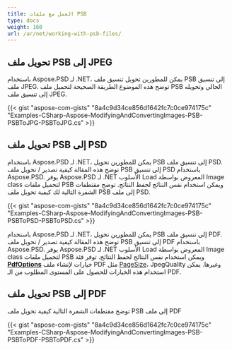 ```yaml
---
title: العمل مع ملفات PSB
type: docs
weight: 160
url: /ar/net/working-with-psb-files/
---
```


## **تحويل ملف PSB إلى JPEG**
باستخدام Aspose.PSD لـ .NET، يمكن للمطورين تحويل تنسيق ملف PSB إلى تنسيق ملف JPEG. توضح هذه الموضوع الطريقة الصحيحة لتحميل ملف PSB الحالي وتحويله إلى تنسيق ملف JPEG.


{{< gist "aspose-com-gists" "8a4c9d34ce856d1642fc7c0ce974175c" "Examples-CSharp-Aspose-ModifyingAndConvertingImages-PSB-PSBToJPG-PSBToJPG.cs" >}}

## **تحويل ملف PSB إلى PSD**
باستخدام Aspose.PSD لـ .NET، يمكن للمطورين تحويل PSB إلى تنسيق ملف PSD. توضح هذه المقالة كيفية تصدير / تحويل ملف PSB إلى تنسيق PSD باستخدام Aspose.PSD. يوفر Aspose.PSD لـ .NET الأسلوب Load المعروض بواسطة Image class لتحميل ملفات PSB ويمكن استخدام نفس النتائج لحفظ النتائج. توضح مقتطفات الشفرة التالية لك كيفية تحويل ملف PSB إلى ملف PSD.


{{< gist "aspose-com-gists" "8a4c9d34ce856d1642fc7c0ce974175c" "Examples-CSharp-Aspose-ModifyingAndConvertingImages-PSB-PSBToPSD-PSBToPSD.cs" >}}


باستخدام Aspose.PSD لـ .NET، يمكن للمطورين تحويل PSB إلى تنسيق ملف PDF. توضح هذه المقالة كيفية تصدير / تحويل ملف PSB إلى تنسيق PDF باستخدام Aspose.PSD. يوفر Aspose.PSD لـ .NET الأسلوب Load المعروض بواسطة Image class لتحميل ملفات PSB ويمكن استخدام نفس النتائج لحفظ النتائج. توفر فئة [**PdfOptions**](https://reference.aspose.com/psd/net/aspose.psd/imageoptions/pdfoptions) خيارات لإنشاء ملف PDF مثل [PageSize](https://reference.aspose.com/psd/net/aspose.psd/imageoptions/pdfoptions/properties/pagesize)، JpegQuality وغيرها. يمكن استخدام هذه الخيارات للحصول على المستوى المطلوب من الـ PDF.
## **تحويل ملف PSB إلى PDF**

توضح مقتطفات الشفرة التالية كيفية تحويل ملف PSB إلى ملف PDF

{{< gist "aspose-com-gists" "8a4c9d34ce856d1642fc7c0ce974175c" "Examples-CSharp-Aspose-ModifyingAndConvertingImages-PSB-PSBToPDF-PSBToPDF.cs" >}}